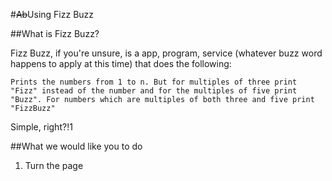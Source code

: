 #~~Ab~~Using Fizz Buzz

##What is Fizz Buzz?

Fizz Buzz, if you're unsure, is a app, program, service (whatever buzz word happens to apply at this time) that does the following:

`Prints the numbers from 1 to n. But for multiples of three print "Fizz" instead of the number and for the multiples of five print "Buzz". For numbers which are multiples of both three and five print "FizzBuzz"`

Simple, right?!1

##What we would like you to do

1. Turn the page
